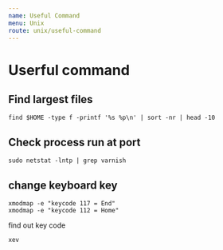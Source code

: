 ```yaml
---
name: Useful Command
menu: Unix
route: unix/useful-command
---
```



# Userful command

## Find largest files

```shell script
find $HOME -type f -printf '%s %p\n' | sort -nr | head -10
```

## Check process run at port 

```shell script
sudo netstat -lntp | grep varnish
```

## change keyboard key


```shell script
xmodmap -e "keycode 117 = End"
xmodmap -e "keycode 112 = Home"
```

find out key code 
```shell script
xev
```